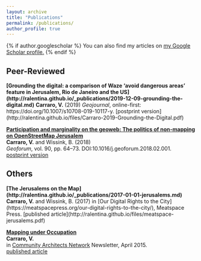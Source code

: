 ```yaml
---
layout: archive
title: "Publications"
permalink: /publications/
author_profile: true
---
```


{% if author.googlescholar %}
  You can also find my articles on <u><a href="{{author.googlescholar}}">my Google Scholar profile</a>.</u>
{% endif %}

<h2> Peer-Reviewed </h2>
<b>[Grounding the digital: a comparison of Waze ‘avoid dangerous areas’ feature in Jerusalem, Rio de Janeiro and the US](http://ralentina.github.io/_publications/2019-12-09-grounding-the-digital.md)</b>  
<b>Carraro, V.</b> (2019)  
<i>Geojournal</i>, online-first: https://doi.org/10.1007/s10708-019-10117-y.  
[postprint version](http://ralentina.github.io/files/Carraro-2019-Grounding-the-Digital.pdf) 

<b>[Participation and marginality on the geoweb: The politics of non-mapping on OpenStreetMap Jerusalem](http://ralentina.github.io/_publications/2018-03-01-participation-marginality-geoweb.md)</b>  
<b>Carraro, V.</b> and Wissink, B. (2018)  
<i>Geoforum</i>, vol. 90, pp. 64–73. DOI:10.1016/j.geoforum.2018.02.001.  
[postprint version](http://ralentina.github.io/files/Carraro-Wissink-2018-Participation-and-Marginality-Geoweb.pdf) 

<h2> Others </h2>
<b>[The Jerusalems on the Map](http://ralentina.github.io/_publications/2017-01-01-jerusalems.md)</b>  
<b>Carraro, V.</b> and Wissink, B. (2017)  
in [Our Digital Rights to the City](https://meatspacepress.org/our-digital-rights-to-the-city/), Meatspace Press.  
[published article](http://ralentina.github.io/files/meatspace-jerusalems.pdf)  

<b>[Mapping under Occupation](http://ralentina.github.io/_publications/2015-04-01-CAN-mapping.md)</b>  
<b>Carraro, V.</b>  
in [Community Architects Network](http://communityarchitectsnetwork.info/index.php) Newsletter, April 2015.  
[published article](http://ralentina.github.io/files/CAN-mapping.pdf)
